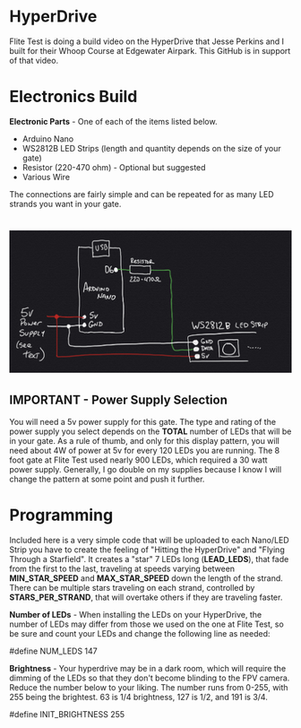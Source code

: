 # HyperDrive

Flite Test is doing a build video on the HyperDrive that Jesse Perkins and I built for their Whoop Course at Edgewater Airpark. This GitHub is in support of that video.

# Electronics Build
**Electronic Parts** - One of each of the items listed below. 
- Arduino Nano
- WS2812B LED Strips (length and quantity depends on the size of your gate)
- Resistor (220-470 ohm) - Optional but suggested
- Various Wire

The connections are fairly simple and can be repeated for as many LED strands you want in your gate.
# ![Schematic](media/HyperDriveCircuit.jpg)

## IMPORTANT - Power Supply Selection
You will need a 5v power supply for this gate. The type and rating of the power supply you select depends on the **TOTAL** number of LEDs that will be in your gate. As a rule of thumb, and only for this display pattern, you will need about 4W of power at 5v for every 120 LEDs you are running. The 8 foot gate at Flite Test used nearly 900 LEDs, which required a 30 watt power supply. Generally, I go double on my supplies because I know I will change the pattern at some point and push it further.

# Programming
Included here is a very simple code that will be uploaded to each Nano/LED Strip you have to create the feeling of "Hitting the HyperDrive" and "Flying Through a Starfield". It creates a "star" 7 LEDs long (**LEAD_LEDS**), that fade from the first to the last, traveling at speeds varying between **MIN_STAR_SPEED** and **MAX_STAR_SPEED** down the length of the strand. There can be multiple stars traveling on each strand, controlled by **STARS_PER_STRAND**, that will overtake others if they are traveling faster.

**Number of LEDs** - When installing the LEDs on your HyperDrive, the number of LEDs may differ from those we used on the one at Flite Test, so be sure and count your LEDs and change the following line as needed:

#define NUM_LEDS         147

**Brightness** - Your hyperdrive may be in a dark room, which will require the dimming of the LEDs so that they don't become blinding to the FPV camera. Reduce the number below to your liking. The number runs from 0-255, with 255 being the brightest. 63 is 1/4 brightness, 127 is 1/2, and 191 is 3/4.

#define INIT_BRIGHTNESS   255

